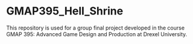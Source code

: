# GMAP395_Hell_Shrine
This repository is used for a group final project developed in the course GMAP 395: Advanced Game Design and Production at Drexel University.
